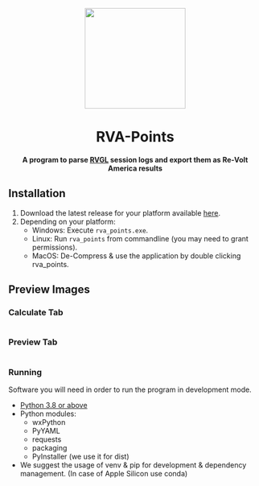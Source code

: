 <p align="center">
  <img alt="" height="200" width="200" src="https://user-images.githubusercontent.com/26081543/129637656-c5014e3e-cdf6-4437-9e0d-157bc63c14e7.png" />
</p>


<h1 align="center">RVA-Points</h1>
<h4 align="center">A program to parse <a href="https://rvgl.re-volt.io/" target="_blank">RVGL</a> session logs and export them as Re-Volt America results</h4>


## Installation
  1. Download the latest release for your platform available [here](https://distribute.revolt-america.com/rva_points/).
  2. Depending on your platform:
     * Windows: Execute `rva_points.exe`.
     * Linux: Run `rva_points` from commandline (you may need to grant permissions).
     * MacOS: De-Compress & use the application by double clicking rva_points.

## Preview Images
<div align="left">
  <h3>Calculate Tab</h3>
  <img src="https://user-images.githubusercontent.com/26081543/156964493-974875a8-057f-4a7e-9611-d7b08f7520da.PNG" alt=""/>
  <h3>Preview Tab</h3>
  <img src="https://user-images.githubusercontent.com/26081543/156964394-2d2588f8-4e86-4b23-98ab-94c3532a049d.PNG" alt=""/>
</div>

### Running
Software you will need in order to run the program in development mode.

- [Python 3.8 or above](https://www.python.org/downloads/)
- Python modules:
  - wxPython
  - PyYAML
  - requests
  - packaging
  - PyInstaller (we use it for dist)
- We suggest the usage of venv & pip for development & dependency management. (In case of Apple Silicon use conda)
